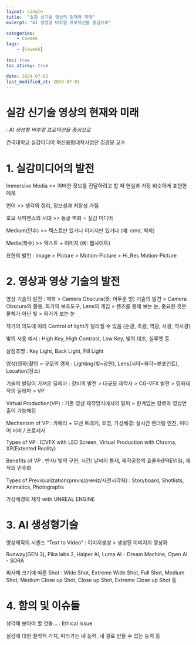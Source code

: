 ```yaml
---
layout: single
title:  "실감 신기술 영상의 현재와 미래"
excerpt: "AI 생성형 버추얼 프로덕션을 중심으로"

categories:
    - Coweek
tags:
    - [Coweek]

toc: true
toc_sticky: true

date: 2024-07-01
last_modified_at: 2024-07-01
---
```


# 실감 신기술 영상의 현재와 미래
*: AI 생성형 버추얼 프로덕션을 중심으로*

건국대학교 실감미디어 혁신융합대학사업단
김경모 교수


# 1. 실감미디어의 발전

Immersive Media >> 어떠한 정보를 전달하려고 할 때 현실과 가장 비슷하게 표현한 매체

언어 >> 생각의 정리, 정보성과 저장성 가짐

호모 사피엔스의 시대 >> 동굴 벽화 = 실감 미디어

Medium(단수) >> 텍스트만 있거나 이미지만 있거나 (예: cmd, 벽화)

Media(복수) >> 텍스트 + 이미지 (예: 웹사이트)

표현의 발전 : Image > Picture > Motion-Picture > Hi_Res Motion-Picture



# 2. 영상과 영상 기술의 발전

영상 기술의 발전 : 벽화 > Camera Obscura(뜻: 어두운 방) 기술의 발견 > Camera Obscura의 활용, 화가의 보조도구, Lens의 개입 > 렌즈를 통해 보는 눈, 중요한 것은 물체가 아닌 빛 > 화가가 보는 눈

작가의 의도에 따라 Control of light가 달라질 수 있음 (순광, 측광, 역광, 사광, 역사광)

빛의 사용 예시 : High Key, High Contrast, Low Key, 빛의 대조, 실루엣 등

삼점조명 : Key Light, Back Light, Fill Light

영상(영화)촬영 = 규모의 경제 : Lighting(빛=광원), Lens(시야=화각=뷰포인트), Location(장소)

기술의 발달이 가져온 딜레마 : 장비의 발전 > 대규모 제작사 > CG-VFX 발전 > 영화제작의 딜레마 > VP

Virtual Production(VP) : 기존 영상 제작방식에서의 탈피 > 한계없는 장르와 영상연출이 가능해짐

Mechanism of VP : 카메라 + 모션 트래커, 조명, 가상배경: 실시간 렌더링 엔진, 미디어 서버 / 프로세서

Types of VP : ICVFX with LED Screen, Virtual Production with Chroma, XR(Extented Reality)

Benefits of VP : 반사/ 빛의 구현, 시간/ 날씨의 통제, 제작공정의 효율화(PREVIS), 제작의 민주화

Types of Previsualization(previs/previz/사전시각화) : Storyboard, Shotlists, Animatics, Photographs

가상배경의 제작 with UNREAL ENGINE



# 3. AI 생성형기술

영상제작의 시퀀스 “Text to Video” : 이미지생성 > 생성된 이미지의 영상화

Runway(GEN 3), Pika labs 2, Haiper AI, Luma AI - Dream Machine, Open AI - SORA

피사체 크기에 따른 Shot : Wide Shot, Extreme Wide Shot, Full Shot, Medium Shot, Medium Close up Shot, Close up Shot, Extreme Close up Shot 등



# 4. 함의 및 이슈들

생각해 보아야 할 것들... : Ethical Issue

실감에 대한 철학적 가치, 따라가는 내 능력, 내 걸로 만들 수 있는 능력 등